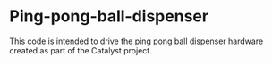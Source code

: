 Ping-pong-ball-dispenser
========================

This code is intended to drive the ping pong ball dispenser hardware created as part of the Catalyst project. 
